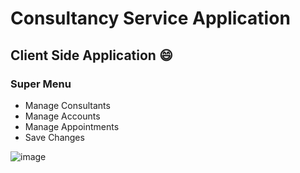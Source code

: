 # Consultancy Service Application

## Client Side Application :smile:
### Super Menu
- Manage Consultants
- Manage Accounts
- Manage Appointments
- Save Changes

![image](https://user-images.githubusercontent.com/36232533/116467657-37bf0080-a870-11eb-92c6-4df3fc27b7c9.png)



